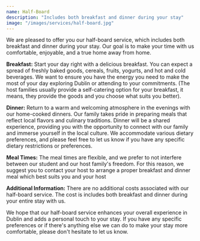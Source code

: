 ```yaml
---
name: Half-Board
description: "Includes both breakfast and dinner during your stay"
image: "/images/services/half-board.jpg"
---
```


We are pleased to offer you our half-board service, which includes both
breakfast and dinner during your stay. Our goal is to make your time
with us comfortable, enjoyable, and a true home away from home.

**Breakfast:** Start your day right with a delicious breakfast. You can
expect a spread of freshly baked goods, cereals, fruits, yogurts, and
hot and cold beverages. We want to ensure you have the energy you need
to make the most of your day exploring Dublin or attending to your
commitments. (The host families usually provide a self-catering option
for your breakfast, it means, they provide the goods and you choose what
suits you better).

**Dinner:** Return to a warm and welcoming atmosphere in the evenings
with our home-cooked dinners. Our family takes pride in preparing meals
that reflect local flavors and culinary traditions. Dinner will be a
shared experience, providing you with the opportunity to connect with
our family and immerse yourself in the local culture. We accommodate
various dietary preferences, and please feel free to let us know if you
have any specific dietary restrictions or preferences.

**Meal Times:** The meal times are flexible, and we prefer to not
interfere between our student and our host family\'s freedom. For this
reason, we suggest you to contact your host to arrange a proper breakfast and
dinner meal which best suits you and your host

**Additional Information:** There are no additional costs associated
with our half-board service. The cost is includes both breakfast and
dinner during your entire stay with us.

We hope that our half-board service enhances your overall experience in
Dublin and adds a personal touch to your stay. If you have any specific
preferences or if there's anything else we can do to make your stay
more comfortable, please don't hesitate to let us know.

